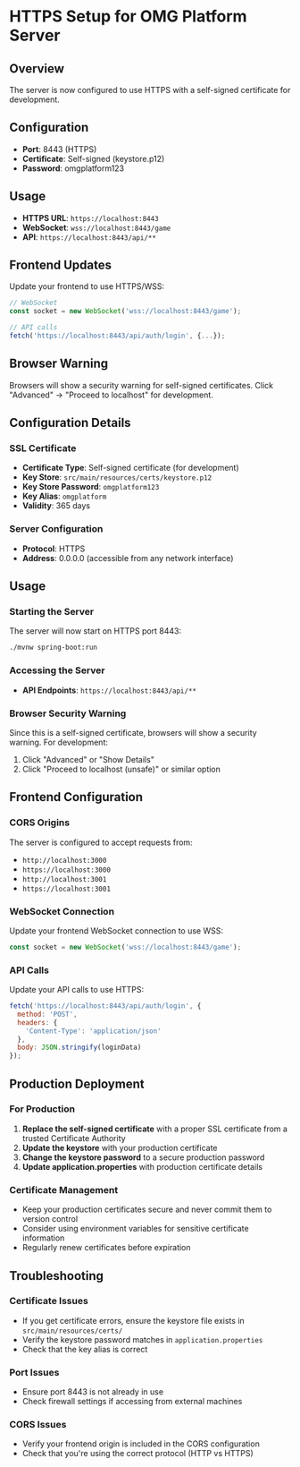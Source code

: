 # HTTPS Setup for OMG Platform Server

## Overview
The server is now configured to use HTTPS with a self-signed certificate for development.

## Configuration
- **Port**: 8443 (HTTPS)
- **Certificate**: Self-signed (keystore.p12)
- **Password**: omgplatform123

## Usage
- **HTTPS URL**: `https://localhost:8443`
- **WebSocket**: `wss://localhost:8443/game`
- **API**: `https://localhost:8443/api/**`

## Frontend Updates
Update your frontend to use HTTPS/WSS:
```javascript
// WebSocket
const socket = new WebSocket('wss://localhost:8443/game');

// API calls
fetch('https://localhost:8443/api/auth/login', {...});
```

## Browser Warning
Browsers will show a security warning for self-signed certificates. Click "Advanced" → "Proceed to localhost" for development.

## Configuration Details

### SSL Certificate
- **Certificate Type**: Self-signed certificate (for development)
- **Key Store**: `src/main/resources/certs/keystore.p12`
- **Key Store Password**: `omgplatform123`
- **Key Alias**: `omgplatform`
- **Validity**: 365 days

### Server Configuration
- **Protocol**: HTTPS
- **Address**: 0.0.0.0 (accessible from any network interface)

## Usage

### Starting the Server
The server will now start on HTTPS port 8443:
```bash
./mvnw spring-boot:run
```

### Accessing the Server
- **API Endpoints**: `https://localhost:8443/api/**`

### Browser Security Warning
Since this is a self-signed certificate, browsers will show a security warning. For development:
1. Click "Advanced" or "Show Details"
2. Click "Proceed to localhost (unsafe)" or similar option

## Frontend Configuration

### CORS Origins
The server is configured to accept requests from:
- `http://localhost:3000`
- `https://localhost:3000`
- `http://localhost:3001`
- `https://localhost:3001`

### WebSocket Connection
Update your frontend WebSocket connection to use WSS:
```javascript
const socket = new WebSocket('wss://localhost:8443/game');
```

### API Calls
Update your API calls to use HTTPS:
```javascript
fetch('https://localhost:8443/api/auth/login', {
  method: 'POST',
  headers: {
    'Content-Type': 'application/json'
  },
  body: JSON.stringify(loginData)
});
```

## Production Deployment

### For Production
1. **Replace the self-signed certificate** with a proper SSL certificate from a trusted Certificate Authority
2. **Update the keystore** with your production certificate
3. **Change the keystore password** to a secure production password
4. **Update application.properties** with production certificate details

### Certificate Management
- Keep your production certificates secure and never commit them to version control
- Consider using environment variables for sensitive certificate information
- Regularly renew certificates before expiration

## Troubleshooting

### Certificate Issues
- If you get certificate errors, ensure the keystore file exists in `src/main/resources/certs/`
- Verify the keystore password matches in `application.properties`
- Check that the key alias is correct

### Port Issues
- Ensure port 8443 is not already in use
- Check firewall settings if accessing from external machines

### CORS Issues
- Verify your frontend origin is included in the CORS configuration
- Check that you're using the correct protocol (HTTP vs HTTPS) 